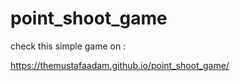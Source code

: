 # point_shoot_game

check this simple game on :

https://themustafaadam.github.io/point_shoot_game/

